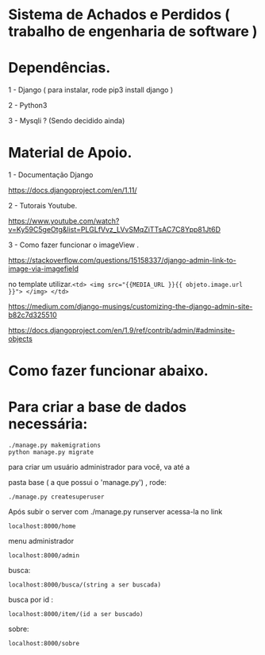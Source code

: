 # Sistema de Achados e Perdidos ( trabalho de engenharia de software )

# Dependências.

1 - Django ( para instalar, rode pip3 install django )

2 - Python3

3 - Mysqli ? (Sendo decidido ainda)


# Material de Apoio.

1 - Documentação Django

  https://docs.djangoproject.com/en/1.11/
 
2 - Tutorais Youtube.

  https://www.youtube.com/watch?v=Ky59C5geOtg&list=PLGLfVvz_LVvSMqZiTTsAC7C8Ypp81Jt6D
 
3 - Como fazer funcionar o imageView .


https://stackoverflow.com/questions/15158337/django-admin-link-to-image-via-imagefield


no template utilizar.```<td> <img src="{{MEDIA_URL }}{{ objeto.image.url }}"> </img> </td> ```




https://medium.com/django-musings/customizing-the-django-admin-site-b82c7d325510

https://docs.djangoproject.com/en/1.9/ref/contrib/admin/#adminsite-objects



# Como fazer funcionar abaixo.



# Para criar a base de dados necessária:

    ./manage.py makemigrations
    python manage.py migrate

para criar um usuário administrador para você, va até a

pasta base ( a que possui o 'manage.py') , rode:

    ./manage.py createsuperuser


Após subir o server com ./manage.py runserver
acessa-la no link


    localhost:8000/home
menu administrador


    localhost:8000/admin
    
    
  busca:
  
  
    localhost:8000/busca/(string a ser buscada)
    
    
  busca por id :
  
  
    localhost:8000/item/(id a ser buscado)
    
    
  sobre:
  
    localhost:8000/sobre
   



